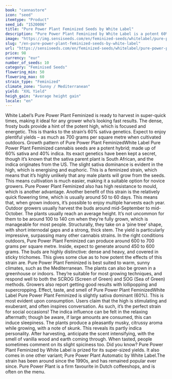 ```yaml
---
book: "cannastore"
icon: "seed"
itemtype: "Product"
seed_id: "1520006"
title: "Pure Power Plant Feminized Seeds by White Label"
description: "Pure Power Plant Feminized by White Label is a potent 60% sativa. It produces generous yields (as much as 700g/m2), and has a skunky, citrussy aroma."
image: "https://img.sensiseeds.com/en/feminized-seeds/whitelabel/pure-power-plant-feminised-image.png"
slug: "/en-pure-power-plant-feminized-seeds-by-white-label"
url: "https://sensiseeds.com/en/feminized-seeds/whitelabel/pure-power-plant-feminised?a_aid=cannastore"
price: 98
currency: "eur"
number_of_seeds: 10
category: "Feminised Seeds"
flowering_min: 50
flowering_max: 60
strain_type: "Feminized"
climate_zone: "Sunny / Mediterranean"
yield: "XXL Yield"
heigh_gain: "Average height gain"
locale: "en"
---
```

White Label’s Pure Power Plant Feminized is ready to harvest in super-quick times, making it ideal for any grower who’s looking fast results. The dense, frosty buds provide a hint of the potent high, which is focused and energetic. This is thanks to the strain’s 60% sativa genetics. Expect to enjoy plentiful yields – as much as 700 grams per square metre when cultivated outdoors. Growth pattern of Pure Power Plant FeminizedWhite Label Pure Power Plant Feminized cannabis seeds are a potent hybrid; made up of 60% sativa and 40% indica. Its exact genetics have been kept a secret, though it’s known that the sativa parent plant is South African, and the indica originates from the US. The slight sativa dominance is evident in the high, which is energising and euphoric. This is a feminized strain, which means that it’s highly unlikely that any male plants will grow from the seeds. This means cultivation is much easier, making it a suitable option for novice growers. Pure Power Plant Feminized also has high resistance to mould, which is another advantage. Another benefit of this strain is the relatively quick flowering time, which is usually around 50 to 60 days. This means that, when grown indoors, it’s possible to enjoy multiple harvests each year. Outdoor growers usually harvest the buds around mid-September to mid-October. The plants usually reach an average height. It’s not uncommon for them to be around 100 to 140 cm when they’re fully grown, which is manageable for most people. Structurally, they take on a ‘pine tree’ shape, with short internodal gaps and a strong, thick stem. The yield is particularly impressive, surpassing many other cannabis strains. In the right conditions outdoors, Pure Power Plant Feminized can produce around 600 to 700 grams per square metre. Inside, expect to generate around 450 to 600 grams. The buds are highly distinctive: dense and heavy, and covered in sticky trichomes. This gives some clue as to how potent the effects of this strain are. Pure Power Plant Feminized is best suited to warm, sunny climates, such as the Mediterranean. The plants can also be grown in a greenhouse or indoors. They’re suitable for most growing techniques, and respond well to both the SCROG (Screen of Green) and SOG (Sea of Green) methods. Growers also report getting good results with lollipopping and supercropping. Effect, taste, and smell of Pure Power Plant FeminizedWhite Label Pure Power Plant Feminized is slightly sativa dominant (60%). This is most evident upon consumption. Users claim that the high is stimulating and exuberant, and often inspires conversation. As such, it’s the perfect strain for social occasions! The indica influence can be felt in the relaxing aftermath; though be aware, if large amounts are consumed, this can induce sleepiness. The plants produce a pleasantly musky, citrussy aroma while growing, with a note of skunk. This reveals its partly indica personality. After harvesting, anticipate the scent intensifying, with the smell of vanilla wood and earth coming through. When tasted, people sometimes comment on its slight spiciness too. Did you know? Pure Power Plant Feminized by White Label is prized for its super-sized yields. It also comes in one other variant; Pure Power Plant Automatic by White Label.The strain has been around since the 1990s, and has remained popular ever since. Pure Power Plant is a firm favourite in Dutch coffeeshops, and is often on the menu.
